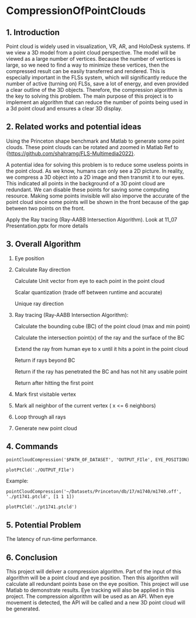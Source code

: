 # CompressionOfPointClouds

## 1. Introduction

Point cloud is widely used in visualization, VR, AR, and HoloDesk systems. If we
view a 3D model from a point cloud perspective. The model will be viewed as a large
number of vertices. Because the number of vertices is large, so we need to find a way to
minimize these vertices, then the compressed result can be easily transferred and
rendered. This is especially important in the FLSs system, which will significantly reduce
the number of active (turning on) FLSs, save a lot of energy, and even provided a clear
outline of the 3D objects. Therefore, the compression algorithm is the key to solving this
problem. The main purpose of this project is to implement an algorithm that can reduce
the number of points being used in a 3d point cloud and ensures a clear 3D display.

## 2. Related works and potential ideas

Using the Princeton shape benchmark and
Matlab to generate some point clouds. These point clouds can be rotated and zoomed in
Matlab Ref to {https://github.com/shahramg/FLS-Multimedia2022}.

A potential idea for solving this problem is to reduce some useless points in the
point cloud. As we know, humans can only see a 2D picture. In reality, we compress a 3D
object into a 2D image and then transmit it to our eyes. This indicated all points in the
background of a 3D point cloud are redundant. We can disable these points for saving some computing resource. Making some points invisible will also imporve the accurate of the point cloud since some points will be shown in the front because of the gap between two points on the front. 

Apply the Ray tracing (Ray-AABB Intersection Algorithm). Look at 11_07 Presentation.pptx for more details

## 3. Overall Algorithm

1. Eye position

2. Calculate Ray direction 

    Calculate Unit vector from eye to each point in the point cloud

    Scalar quantization (trade off between runtime and accurate)

    Unique ray direction

3. Ray tracing (Ray-AABB Intersection Algorithm):
   
    Calculate the bounding cube (BC) of the point cloud (max and min point)

    Calculate the intersection point(x) of the ray and the surface of the BC

    Extend the ray from human eye to x until it hits a point in the point cloud

    Return if rays beyond BC 

    Return if the ray has penetrated the BC and has not hit any usable point

    Return after hitting the first point

4.	Mark first visitable vertex 

5.	Mark all neighbor of the current vertex ( x <= 6 neighbors)

6.	Loop through all rays 

7.	Generate new point cloud

## 4. Commands

`pointCloudCompression('$PATH_OF_DATASET', 'OUTPUT_FIle', EYE_POSITION)`

`plotPtCld('./OUTPUT_FIle')`

Example:

`pointCloudCompression('~/Datasets/Princeton/db/17/m1740/m1740.off', './pt1741.ptcld', [1 1 1])`

`plotPtCld('./pt1741.ptcld')`

## 5. Potential Problem

The latency of run-time performance.


## 6. Conclusion
This project will deliver a compression algorithm. Part of the input of this algorithm will be a point cloud and eye position. Then this algorithm will calculate all redundant points base on the eye position. This project will use Matlab to demonstrate results. Eye tracking will also be applied in this project. The compression algorithm will be used as an API. When eye movement is detected,  the API will be called and a new 3D point cloud will be generated.
